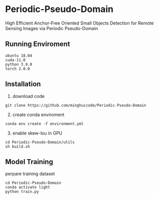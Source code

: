 # Periodic-Pseudo-Domain
High Efficient Anchor-Free Oriented Small Objects Detection for Remote Sensing Images via Periodic Pseudo-Domain

## Running Enviroment

```
ubuntu 18.04
cuda-11.0
python 3.9.0
torch 2.0.0
```

## Installation

 1. download code

```
git clone https://github.com/minghuicode/Periodic-Pseudo-Domain
```

2. create conda enviroment

```
conda env create -f environment.yml
```

3. enable skew-Iou in GPU

```
cd Periodic-Pseudo-Domain/utils
sh build.sh
```

## Model Training 

perpare training dataset

```
cd Periodic-Pseudo-Domain
conda activate light
python train.py
```
